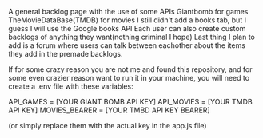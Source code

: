 A general backlog page with the use of some APIs
Giantbomb for games
TheMovieDataBase(TMDB) for movies
I still didn't add a books tab, but I guess I will use the Google books API
Each user can also create custom backlogs of anything they want(nothing criminal I hope)
Last thing I plan to add is a forum where users can talk between eachother about the items they add in the premade backlogs.


If for some crazy reason you are not me and found this repository, and for some even crazier reason want to run it in your machine, you will need to create a .env file with these variables: 

API_GAMES = [YOUR GIANT BOMB API KEY]
API_MOVIES = [YOUR TMDB API KEY]
MOVIES_BEARER = [YOUR TMBD API KEY BEARER]

(or simply replace them with the actual key in the app.js file)
